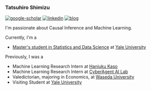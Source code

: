 ### Tatsuhiro Shimizu
<!--
**Tatsuhiro Shimizu** is a ✨ _special_ ✨ repository because its `README.md` (this file) appears on your GitHub profile.

Here are some ideas to get you started:

- 🔭 I’m currently working on ...
- 🌱 I’m currently learning ...
- 👯 I’m looking to collaborate on ...
- 🤔 I’m looking for help with ...
- 💬 Ask me about ...
- 📫 How to reach me: ...
- 😄 Pronouns: ...
- ⚡ Fun fact: ...
-->

[![google-scholar](https://img.shields.io/badge/google%20scholar-black?&logo=google-scholar&logoColor=white&link=https://scholar.google.com/citations?user=6qnAUTMAAAAJ&hl=en)](https://scholar.google.co.jp/citations?user=PSPLriMAAAAJ&hl=en)
[![linkedin](https://img.shields.io/badge/linkedin-black?logo=Linkedin&logoColor=white&link=https://www.linkedin.com/in/jaketae/)](https://www.linkedin.com/in/tatsuhiro-shimizu-51a727220/)
[![blog](https://img.shields.io/badge/blog-black?logo=jekyll&logoColor=white&link=https://jaketae.github.io)](https://tatsu432.github.io/)

I'm passionate about Causal Inference and Machine Learning.

Currently, I'm a 
* [Master's student in Statistics and Data Science](https://statistics.yale.edu/academics/terminal-ma-program) at [Yale University](https://www.yale.edu/)

Previously, I was a
* Machine Learning Research Intern at [Hanjuku Kaso](https://star-ale.com/en/news/2021/11/30/2026108.html)
* Machine Learning Research Intern at [CyberAgent AI Lab](https://cyberagent.ai/ailab/)
* Valedictorian, majoring in Economics, at [Waseda University](https://www.waseda.jp/fpse/pse/en/)
* Visiting Student at [Yale University](https://www.yale.edu/)
<!--
* Causal Inference Teaching Assistant at [Waseda University](https://www.waseda.jp/fpse/pse/en/)
* Data Science Intern at [XCat](https://www.xcat.co.jp/ja/english.html)
* Data Analyst Intern at [ADK marketing solutions](https://www.adk.jp/en/about/outline/)
* Software Engineer Intern at [MyNavi](https://www.mynavi.jp/eng/)
-->


<!-- [![gh-stats](https://github-readme-stats.vercel.app/api?username=jaketae&show_icons=true&hide=commits&count_private=true&theme=transparent)](https://github.com/jaketae) -->

